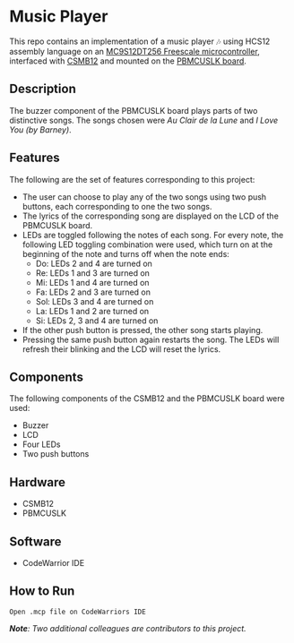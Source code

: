 # Music Player
This repo contains an implementation of a music player 🎶 using HCS12 assembly language on an [MC9S12DT256 Freescale microcontroller](https://html.alldatasheet.com/html-pdf/126901/FREESCALE/MC9S12DT256/490/1/MC9S12DT256.html), interfaced with [CSMB12](https://www.axman.com/content/csmb12-module) and mounted on the [PBMCUSLK board](https://www.nxp.com/pages/mcu-project-board:PBMCUSLK).

## Description 
The buzzer component of the PBMCUSLK board plays parts of two distinctive songs. The songs chosen were *Au Clair de la Lune* and *I Love You (by Barney)*. 

## Features
The following are the set of features corresponding to this project:
- The user can choose to play any of the two songs using two push buttons, each corresponding to one the two songs.
- The lyrics of the corresponding song are displayed on the LCD of the PBMCUSLK board. 
- LEDs are toggled following the notes of each song. For every note, the following LED toggling combination were used, which turn on at the beginning of the note and turns off when the note ends:
  - Do: LEDs 2 and 4 are turned on
  - Re: LEDs 1 and 3 are turned on
  - Mi: LEDs 1 and 4 are turned on
  - Fa: LEDs 2 and 3 are turned on
  - Sol: LEDs 3 and 4 are turned on
  - La: LEDs 1 and 2 are turned on
  - Si: LEDs 2, 3 and 4 are turned on
- If the other push button is pressed, the other song starts playing.
- Pressing the same push button again restarts the song. The LEDs will refresh their blinking and the LCD will reset the lyrics. 

## Components
The following components of the CSMB12 and the PBMCUSLK board were used:
- Buzzer
- LCD
- Four LEDs
- Two push buttons

## Hardware
- CSMB12 
- PBMCUSLK

## Software 
- CodeWarrior IDE

## How to Run
```
Open .mcp file on CodeWarriors IDE
```

***Note**: Two additional colleagues are contributors to this project.*
